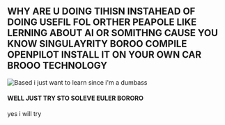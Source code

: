   ## WHY ARE U DOING TIHISN INSTAHEAD OF DOING USEFIL FOL ORTHER PEAPOLE LIKE LERNING ABOUT AI OR SOMITHNG CAUSE YOU KNOW SINGULAYRITY BOROO COMPILE OPENPILOT INSTALL IT ON YOUR OWN CAR BROOO TECHNOLOGY 


  ![Based](https://cdn.discordapp.com/attachments/743422487882104837/868364175636856852/unknown.png)
  i just want to learn since i'm a dumbass 

  #### WELL JUST TRY STO SOLEVE EULER BORORO
  yes i will try